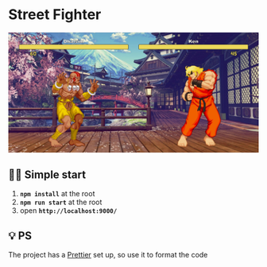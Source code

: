 # Street Fighter

![example photo](./resources/example-photo.jpg)

## 🏃‍♂️ Simple start

1. **`npm install`** at the root
2. **`npm run start`** at the root
3. open **`http://localhost:9000/`**

## 💡 PS

The project has a [Prettier](https://prettier.io/) set up, so use it to format the code

